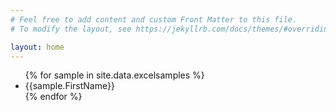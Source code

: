 ```yaml
---
# Feel free to add content and custom Front Matter to this file.
# To modify the layout, see https://jekyllrb.com/docs/themes/#overriding-theme-defaults

layout: home
---
```


<ul>
{% for sample in site.data.excelsamples %}
<li>{{sample.FirstName}}</li>
{% endfor %}
</ul>
